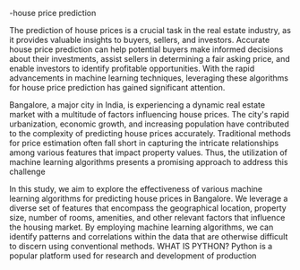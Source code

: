 -house price prediction

The prediction of house prices is a crucial task in the real estate industry, as
it provides valuable insights to buyers, sellers, and investors. Accurate
house price prediction can help potential buyers make informed decisions
about their investments, assist sellers in determining a fair asking price, and
enable investors to identify profitable opportunities. With the rapid
advancements in machine learning techniques, leveraging these algorithms
for house price prediction has gained significant attention.


Bangalore, a major city in India, is experiencing a dynamic real estate
market with a multitude of factors influencing house prices. The city's rapid
urbanization, economic growth, and increasing population have contributed
to the complexity of predicting house prices accurately. Traditional
methods for price estimation often fall short in capturing the intricate
relationships among various features that impact property values. Thus, the
utilization of machine learning algorithms presents a promising approach to
address this challenge



In this study, we aim to explore the effectiveness of various machine
learning algorithms for predicting house prices in Bangalore. We leverage a
diverse set of features that encompass the geographical location, property
size, number of rooms, amenities, and other relevant factors that influence
the housing market. By employing machine learning algorithms, we can
identify patterns and correlations within the data that are otherwise difficult
to discern using conventional methods.
WHAT IS PYTHON?
Python is a popular platform used for research and development of production

